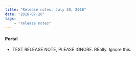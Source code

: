 ```yaml
---
title: "Release notes: July 20, 2016"
date: "2016-07-20"
tags:
    - "release notes"
---
```


#### Portal 
* TEST RELEASE NOTE, PLEASE IGNORE. REally. Ignore this.